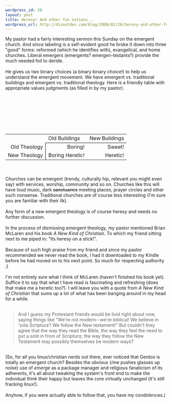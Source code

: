 ```yaml
--- 
wordpress_id: 28
layout: post
title: Heresy! And other fun notions...
wordpress_url: http://disnetdev.com/blog/2008/02/26/heresy-and-other-fun-notions/
---
```

My pastor had a fairly interesting sermon this Sunday on the emergent church. And since labeling is a self-evident good he broke it down into three "good" forms: reformed (which he identifies with), evangelical, and home churches. Liberal emergers (emergents? emergen-testants?) provide the much needed foil to deride. <br /><br />He gives us two binary choices (a binary binary choice!) to help us understand the emergent movement. We have emergent vs. traditional buildings and emergent vs. traditional theology. Here is a friendly table with appropriate values judgments (as filled in by my pastor). <br /><br /><table align="center" cellpadding="5" cellspacing="0"><br /><tbody><br /><tr><td>&nbsp;</td><td style="border-bottom: 1px solid black;">Old Buildings</td><td style="border-bottom: 1px solid black;">New Buildings</td></tr><br /><tr><td style="border-right: 1px solid black;" align="right">Old Theology<br /></td><td align="right">Boring!</td><td align="right">Sweet!</td></tr><br /><tr><td style="border-right: 1px solid black;" align="right">New Theology<br /></td><td align="right">Boring Heretic!<br /></td><td align="right">Heretic!</td></tr><br /></tbody><br /></table><br /><br />Churches can be emergent (trendy, culturally hip, relevant you might even say) with services, worship, community and so on. Churches like this will have loud music, dark <strike>sanctuaries</strike> meeting places, prayer circles and other such nonsense. Traditional churches are of course less interesting (I'm sure you are familiar with their ilk).<br /><br />Any form of a new emergent theology is of course heresy and needs no further discussion. <br /><br />In the process of dismissing emergent theology, my pastor mentioned Brian McLaren and his book <i>A New Kind of Christian</i>. To which my friend sitting next to me piped in: "Its heresy on a stick!".<br /><br />Because of such high praise from my friend and since my pastor recommended we never read the book, I had it downloaded to my Kindle before he had moved on to his next point. So much for respecting authority ;)<br /><br />I'm not entirely sure what I think of McLaren (haven't finished his book yet). Suffice it to say that what I have read is fascinating and refreshing (does that make me a heretic too?). I will leave you with a quote from <i>A New Kind of Christian</i> that sums up a lot of what has been banging around in my head for a while. <br /><br /><blockquote>And I guess my Protestant friends would be livid right about now, saying things like "We're not modern--we're biblical! We believe in 'sola Scriptura'! We follow the New testament!" But couldn't they agree that the way they read the Bible, the way they feel the need to put a <i>sola</i> in from of <i>Scriptura</i>, the way they follow the New Testament may possibly themselves be modern ways?</blockquote><br />
(So, for all you linux/christian nerds out there, ever noticed that Gentoo is totally an emergent church? Besides the _obvious_ (/me pushes glasses up noise) use of <i>emerge</i> as a package manager and religious fanaticism of its adherents, it's all about tweaking the system's front end to make the individual think their happy but leaves the core virtually unchanged (it's still fracking linux!).<br /><br />Anyhow, if you were actually able to follow that, you have my condolences.)
